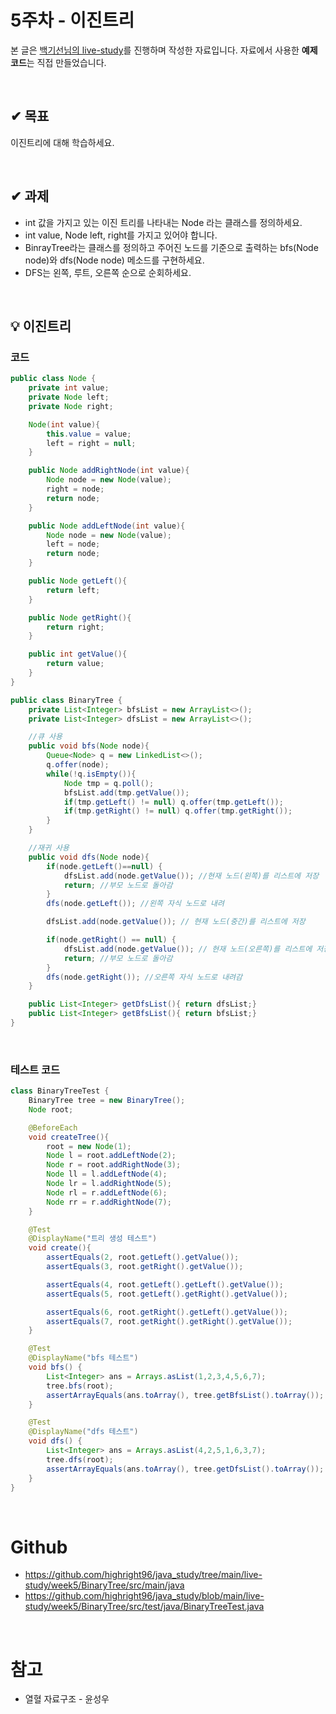 # 5주차 - 이진트리
본 글은 [백기선님의 live-study](https://github.com/whiteship/live-study/issues)를 진행하며 작성한 자료입니다. 자료에서 사용한 **예제 코드**는 직접 만들었습니다.

<br/>

## ✔ 목표
이진트리에 대해 학습하세요.

<br/>

## ✔ 과제
* int 값을 가지고 있는 이진 트리를 나타내는 Node 라는 클래스를 정의하세요.
* int value, Node left, right를 가지고 있어야 합니다.
* BinrayTree라는 클래스를 정의하고 주어진 노드를 기준으로 출력하는 bfs(Node node)와 dfs(Node    node) 메소드를 구현하세요.
* DFS는 왼쪽, 루트, 오른쪽 순으로 순회하세요.

<br/>

## 💡 이진트리

### **코드**

```java
public class Node {
    private int value;
    private Node left;
    private Node right;

    Node(int value){
        this.value = value;
        left = right = null;
    }

    public Node addRightNode(int value){
        Node node = new Node(value);
        right = node;
        return node;
    }

    public Node addLeftNode(int value){
        Node node = new Node(value);
        left = node;
        return node;
    }

    public Node getLeft(){
        return left;
    }

    public Node getRight(){
        return right;
    }

    public int getValue(){
        return value;
    }
}
```

```java
public class BinaryTree {
    private List<Integer> bfsList = new ArrayList<>();
    private List<Integer> dfsList = new ArrayList<>();

    //큐 사용
    public void bfs(Node node){
        Queue<Node> q = new LinkedList<>();
        q.offer(node);
        while(!q.isEmpty()){
            Node tmp = q.poll();
            bfsList.add(tmp.getValue());
            if(tmp.getLeft() != null) q.offer(tmp.getLeft());
            if(tmp.getRight() != null) q.offer(tmp.getRight());
        }
    }

    //재귀 사용
    public void dfs(Node node){
        if(node.getLeft()==null) {
            dfsList.add(node.getValue()); //현재 노드(왼쪽)를 리스트에 저장
            return; //부모 노드로 돌아감
        }
        dfs(node.getLeft()); //왼쪽 자식 노드로 내려

        dfsList.add(node.getValue()); // 현재 노드(중간)를 리스트에 저장

        if(node.getRight() == null) {
            dfsList.add(node.getValue()); // 현재 노드(오른쪽)를 리스트에 저장
            return; //부모 노드로 돌아감
        }
        dfs(node.getRight()); //오른쪽 자식 노드로 내려감
    }

    public List<Integer> getDfsList(){ return dfsList;}
    public List<Integer> getBfsList(){ return bfsList;}
}
```

<br/>

### **테스트 코드**

```java
class BinaryTreeTest {
    BinaryTree tree = new BinaryTree();
    Node root;

    @BeforeEach
    void createTree(){
        root = new Node(1);
        Node l = root.addLeftNode(2);
        Node r = root.addRightNode(3);
        Node ll = l.addLeftNode(4);
        Node lr = l.addRightNode(5);
        Node rl = r.addLeftNode(6);
        Node rr = r.addRightNode(7);
    }

    @Test
    @DisplayName("트리 생성 테스트")
    void create(){
        assertEquals(2, root.getLeft().getValue());
        assertEquals(3, root.getRight().getValue());

        assertEquals(4, root.getLeft().getLeft().getValue());
        assertEquals(5, root.getLeft().getRight().getValue());

        assertEquals(6, root.getRight().getLeft().getValue());
        assertEquals(7, root.getRight().getRight().getValue());
    }

    @Test
    @DisplayName("bfs 테스트")
    void bfs() {
        List<Integer> ans = Arrays.asList(1,2,3,4,5,6,7);
        tree.bfs(root);
        assertArrayEquals(ans.toArray(), tree.getBfsList().toArray());
    }

    @Test
    @DisplayName("dfs 테스트")
    void dfs() {
        List<Integer> ans = Arrays.asList(4,2,5,1,6,3,7);
        tree.dfs(root);
        assertArrayEquals(ans.toArray(), tree.getDfsList().toArray());
    }
}
```

<br/>

# Github
* https://github.com/highright96/java_study/tree/main/live-study/week5/BinaryTree/src/main/java
* https://github.com/highright96/java_study/blob/main/live-study/week5/BinaryTree/src/test/java/BinaryTreeTest.java

<br/>

# 참고
* 열혈 자료구조 - 윤성우